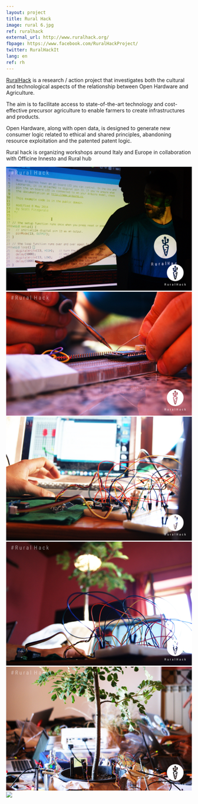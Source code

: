 ```yaml
---
layout: project
title: Rural Hack
image: rural 6.jpg
ref: ruralhack
external_url: http://www.ruralhack.org/
fbpage: https://www.facebook.com/RuralHackProject/
twitter: RuralHackIt
lang: en
ref: rh
---
```

[RuralHack](http://www.ruralhack.org/) is a research / action project that investigates both the cultural and technological aspects of the relationship between Open Hardware and Agriculture.

The aim is to facilitate access to state-of-the-art technology and cost-effective precursor agriculture to enable farmers to create infrastructures and products.

Open Hardware, along with open data, is designed to generate new consumer logic related to ethical and shared principles, abandoning resource exploitation and the patented patent logic.

Rural hack is organizing workshops around Italy and Europe in collaboration with Officine Innesto and Rural hub


<div class="photo-carousel">
    <img src="/images/projects/rural 2.jpg">
    <img src="/images/projects/rural 3.jpg">
    <img src="/images/projects/rural 4.jpg">
    <img src="/images/projects/rural 5.jpg">
    <img src="/images/projects/rural 6.jpg">
    <img src="/images/projects/rural 1.jpg">
</div>
